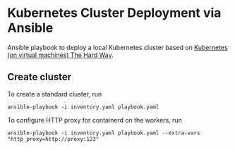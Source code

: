# Kubernetes Cluster Deployment via Ansible

Ansible playbook to deploy a local Kubernetes cluster based on [Kubernetes (on virtual machines) The Hard Way](https://github.com/leonseng/Kubernetes-on-virtual-machines-The-Hard-Way).

## Create cluster

To create a standard cluster, run

```
ansible-playbook -i inventory.yaml playbook.yaml
```

To configure HTTP proxy for containerd on the workers, run

```
ansible-playbook -i inventory.yaml playbook.yaml --extra-vars "http_proxy=http://proxy:123"
```